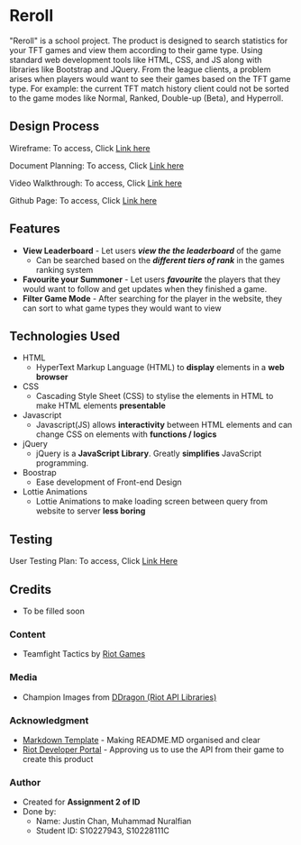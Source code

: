 # **Reroll**

"Reroll" is a school project. The product is designed to search statistics for your TFT games and view them according to their game type. Using standard web development tools like HTML, CSS, and JS along with libraries like Bootstrap and JQuery. From the league clients, a problem arises when players would want to see their games based on the TFT game type. For example: the current TFT match history client could not be sorted to the game modes like Normal, Ranked, Double-up (Beta), and Hyperroll.

<!-- ![First Image](/images/first_image_website.PNG)
![Second Image](/images/second_image_website.PNG) -->

## Design Process

Wireframe: To access, Click [Link here](https://xd.adobe.com/view/4210eedb-dbe8-4bda-b298-08e33856292c-1743/)

Document Planning: To access, Click [Link here](https://docs.google.com/document/d/17AAHQfqsdy0DkRjxTKTVVk0ij6p6-8CILsDvGjk0MGk/edit?usp=sharing)

Video Walkthrough: To access, Click [Link here]()

Github Page: To access, Click [Link here](https://jstnde.github.io/Reroll/)

## Features

- **View Leaderboard** - Let users **_view the the leaderboard_** of the game
  - Can be searched based on the **_different tiers of rank_** in the games ranking system
- **Favourite your Summoner** - Let users **_favourite_** the players that they would want to follow and get updates when they finished a game.
- **Filter Game Mode** - After searching for the player in the website, they can sort to what game types they would want to view

## Technologies Used

- HTML
  - HyperText Markup Language (HTML) to **display** elements in a **web browser**
- CSS
  - Cascading Style Sheet (CSS) to stylise the elements in HTML to make HTML elements **presentable**
- Javascript
  - Javascript(JS) allows **interactivity** between HTML elements and can change CSS on elements with **functions / logics**
- jQuery
  - jQuery is a **JavaScript Library**. Greatly **simplifies** JavaScript programming.
- Boostrap
  - Ease development of Front-end Design
- Lottie Animations
  - Lottie Animations to make loading screen between query from website to server **less boring**

## Testing

User Testing Plan: To access, Click [Link Here](https://docs.google.com/spreadsheets/d/1-bX5V7gpDPuSNAzdp1txPynxlz8rOFr4/edit?usp=sharing&ouid=105081913876152766046&rtpof=true&sd=true)

## Credits

- To be filled soon

### Content

- Teamfight Tactics by [Riot Games](https://teamfighttactics.leagueoflegends.com/en-gb/)

### Media

- Champion Images from [DDragon (Riot API Libraries)](https://riot-api-libraries.readthedocs.io/en/latest/ddragon.html)

### Acknowledgment

- [Markdown Template](https://github.com/immalcolm/interactivedev-readme-template) - Making README.MD organised and clear
- [Riot Developer Portal](https://developer.riotgames.com/) - Approving us to use the API from their game to create this product

### Author

- Created for **Assignment 2 of ID**
- Done by:
  - Name: Justin Chan, Muhammad Nuralfian
  - Student ID: S10227943, S10228111C
